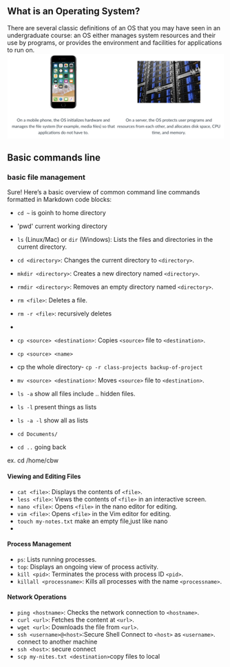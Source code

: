## What is an Operating System?

There are several classic definitions of an OS that you may have seen in an undergraduate course: an OS either manages system resources and their use by programs, or provides the environment and facilities for applications to run on.
![alt text](assets/image.png)

## Basic commands line
### basic file management

Sure! Here’s a basic overview of common command line commands formatted in Markdown code blocks:

- `cd ~` is goinh to home directory
- 'pwd' current working directory
- `ls` (Linux/Mac) or `dir` (Windows): Lists the files and directories in the current directory.
- `cd <directory>`: Changes the current directory to `<directory>`.
- `mkdir <directory>`: Creates a new directory named `<directory>`.
- `rmdir <directory>`: Removes an empty directory named `<directory>`.
- `rm <file>`: Deletes a file.
- `rm -r <file>`: recursively deletes
- 
- `cp <source> <destination>`: Copies `<source>` file to `<destination>`.
- `cp <source> <name>`
- cp the whole directory- `cp -r class-projects backup-of-project`
  
- `mv <source> <destination>`: Moves `<source>` file to `<destination>`.
- `ls -a` show all files include .. hidden files.
- `ls -l` present things as lists
- `ls -a -l` show all as lists
- `cd Documents/`
- `cd ..` going back


ex. cd /home/cbw

#### Viewing and Editing Files
- `cat <file>`: Displays the contents of `<file>`.
- `less <file>`: Views the contents of `<file>` in an interactive screen.
- `nano <file>`: Opens `<file>` in the nano editor for editing.
- `vim <file>`: Opens `<file>` in the Vim editor for editing.
- `touch my-notes.txt` make an empty file,just like nano
- 



#### Process Management

- `ps`: Lists running processes.
- `top`: Displays an ongoing view of process activity.
- `kill <pid>`: Terminates the process with process ID `<pid>`.
- `killall <processname>`: Kills all processes with the name `<processname>`.

#### Network Operations
- `ping <hostname>`: Checks the network connection to `<hostname>`.
- `curl <url>`: Fetches the content at `<url>`.
- `wget <url>`: Downloads the file from `<url>`.
- `ssh <username>@<host>`:Secure Shell Connect to `<host>` as `<username>`. connect to another machine
- `ssh <host>`: secure connect 
- `scp my-nites.txt <destination>`copy files to local